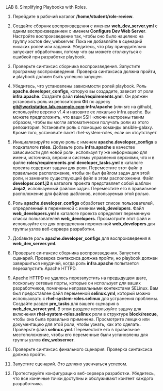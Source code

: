LAB 8. Simplifying Playbooks with Roles.

1. Перейдите в рабочий каталог **/home/student/role-review**.

2. Создайте сборник воспроизведения с именем **web_dev_server.yml** с одним воспроизведением с именем **Configure Dev Web Server**. Настройте воспроизведение так, чтобы оно было нацелено на группу хостов dev_webserver. Пока не добавляйте в сценарий никаких ролей или заданий.
Убедитесь, что play принудительно запускает обработчики, потому что вы можете столкнуться с ошибкой при разработке playbook.

3. Проверьте синтаксис сборника воспроизведения. Запустите программу воспроизведения. Проверка синтаксиса должна пройти, и playbook должен быть успешно запущен.

4. Убедитесь, что установлены зависимости ролей playbook.
Роль **apache.developer_configs**, которую вы создадите, зависит от роли **infra.apache**. Создайте файл **roles/requirements.yml**. Он должен установить роль из репозитория **Git** по адресу **git@workstation.lab.example.com:infra/apache** (или src на github), используйте версию v1.4 и назовите ее локально infra.apache. Вы можете предположить, что ваши SSH-ключи настроены таким образом, чтобы вы могли автоматически получать роли из этого репозитория. Установите роль с помощью команды ansible-galaxy.
Кроме того, установите пакет rhel-system-roles, если он отсутствует.

5. Инициализируйте новую роль с именем **apache.developer_configs** в подкаталоге **roles**.
Добавьте роль **infra.apache** в качестве зависимости для новой роли, используя ту же информацию для имени, источника, версии и системы управления версиями, что и в файле **roles/requirements.yml** **developer_tasks.yml** в каталоге проекта содержит задачи для роли. Переместите этот файл в правильное расположение, чтобы он был файлом задач для этой роли, и замените существующий файл в этом расположении.
Файл **developer.conf.j2** в каталоге проекта представляет собой шаблон **Jinja2**, используемый файлом задач. Переместите его в правильное расположение для файлов шаблонов, используемых этой ролью.

6. Роль **apache.developer_configs** обработает список пользователей, определенный в переменной с именем **web_developers**. Файл **web_developers.yml** в каталоге проекта определяет переменную списка пользователей **web_developers**. Просмотрите этот файл и используйте его для определения переменной **web_developers** для группы узлов веб-сервера разработки.
   
7. Добавьте роль **apache.developer_configs** для воспроизведения в **web_dev_server.yml**.

8. Проверьте синтаксис сборника воспроизведения. Запустите сценарий. Проверка синтаксиса должна пройти, но playbook должен завершиться неудачей, когда роль **infra.apache** попытается перезапустить Apache HTTPD.
   
9.  Apache HTTPD не удалось перезапустить на предыдущем шаге, поскольку сетевые порты, которые он использует для ваших разработчиков, помечены неправильными контекстами SELinux. Вам был предоставлен файл переменной **selinux.yml**, который можно использовать с **rhel-system-roles.selinux** для устранения проблемы.
Создайте раздел **pre_tasks** для вашего сценария в **web_dev_server.yml**. В этом разделе используйте задачу для включения **rhel-system-roles.selinux** роли в структуре **block/rescue**, чтобы она была правильно применена. Просмотрите лекцию или документацию для этой роли, чтобы узнать, как это сделать.
Проверьте файл **selinux.yml**. Переместите его в правильное местоположение, чтобы его переменные были установлены для группы узлов **dev_webserver**.

10. Проверьте синтаксис финального сценария. Проверка синтаксиса должна пройти.

11. Запустите сценарий. Это должно увенчаться успехом.

12. Протестируйте конфигурацию веб-сервера разработки. Убедитесь, что все конечные точки доступны и обслуживают контент каждого разработчика.
